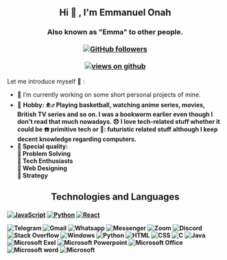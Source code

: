 <h2 align="center"> Hi 👋 , I'm Emmanuel Onah <br/></h2> 
<h3 align="center">Also known as "Emma" to other people. <br> <br>
  <a href="https://github.com/ThEmman" target="_blank">
    <img alt="GitHub followers" src="https://img.shields.io/github/followers/ThEmman?label=Github%20followers&style=for-the-badge">
  </a> <br> <br>
  <a href="https://github.com/ThEmman" target="_blank">
    <img src="https://komarev.com/ghpvc/?username=ThEmman&label=Views&color=brightgreen&style=flat-square" alt="views on github" />
  </a>
  </h3>   

<!--                                                 
<details align="center"> 
  <summary>GitHub Trophies 🏆</summary>
<p align="center">
  <a href="https://github.com/ryo-ma/github-profile-trophy" target="_blank">
    <img src="https://github-profile-trophy.vercel.app/?username=IsratIJK&theme=gruvbox"/>
  </a>
</p>
</details>
  
  
    
  
<details>
   <summary>Github Stats of me:</summary>
<div align="center">
<a href="#"><img src="https://github-readme-stats.vercel.app/api?username=IsratIJK&show_icons=true&count_private=true&theme=radical" width="350" height="250" ></a>
  <br>
<a href="#"><img src="https://github-readme-stats.vercel.app/api/top-langs/?username=IsratIJK&layout=compact&theme=radical" width="350" height="250" ></a>

</div>
</details> 
--> 

 
Let me introduce myself  👦 : 

- 🔭 I’m currently working on some short personal projects of mine.
- 🎨 <b>Hobby: ⛹️‍♂️ Playing basketball, watching anime series, movies, British TV series and so on. I was a bookworm earlier even though I don't read that much nowadays. :disappointed: I love tech-related stuff whether it could be ☎️ primitive tech or 📱: futuristic related stuff although I keep decent knowledge regarding computers.
- :high_brightness: <b>Special quality:</b> <br>
        :beginner: Problem Solving <br>
        :beginner: Tech Enthusiasts <br>
        :beginner: Web Designing <br>
        :beginner: Strategy <br>

<h2 align="center">

 Technologies and Languages 
</h2>

[![JavaScript](http://3con14.biz/code/_data/js/intro/js-logo.png)](https://developer.mozilla.org/en-US/docs/Web/JavaScript) 
[![Python](https://github.com/jalbertsr/logo-badge-images/blob/master/img/rsz_python.png?raw=true)](https://www.python.org/)
[![React](https://raw.githubusercontent.com/jalbertsr/logo-badge-images/master/img/react_logo.png)](https://facebook.github.io/react/)

![Telegram](https://img.shields.io/badge/Telegram-2CA5E0?style=for-the-badge&logo=telegram&logoColor=white)
![Gmail](https://img.shields.io/badge/Gmail-D14836?style=for-the-badge&logo=gmail&logoColor=white)
![Whatsapp](https://img.shields.io/badge/WhatsApp-25D366?style=for-the-badge&logo=whatsapp&logoColor=white)
![Messenger](https://img.shields.io/badge/Messenger-00B2FF?style=for-the-badge&logo=messenger&logoColor=white)
![Zoom](https://img.shields.io/badge/Zoom-2D8CFF?style=for-the-badge&logo=zoom&logoColor=white)
![Discord](https://img.shields.io/badge/Discord-7289DA?style=for-the-badge&logo=discord&logoColor=white)
![Stack Overflow](https://img.shields.io/badge/Stack_Overflow-FE7A16?style=for-the-badge&logo=stack-overflow&logoColor=white)
![Windows](https://img.shields.io/badge/Windows-0078D6?style=for-the-badge&logo=windows&logoColor=white)
![Python](https://img.shields.io/badge/Python-3776AB?style=for-the-badge&logo=python&logoColor=white)
![HTML](https://img.shields.io/badge/HTML-239120?style=for-the-badge&logo=html5&logoColor=white)
![CSS](https://img.shields.io/badge/CSS-239120?&style=for-the-badge&logo=css3&logoColor=white)
![C](https://img.shields.io/badge/C-00599C?style=for-the-badge&logo=c&logoColor=white)
![Java](https://img.shields.io/badge/Java-ED8B00?style=for-the-badge&logo=java&logoColor=white)
![Microsoft Exel](https://img.shields.io/badge/Microsoft_Excel-217346?style=for-the-badge&logo=microsoft-excel&logoColor=white)
![Microsoft Powerpoint](https://img.shields.io/badge/Microsoft_PowerPoint-B7472A?style=for-the-badge&logo=microsoft-powerpoint&logoColor=white)
![Microsoft Office](https://img.shields.io/badge/Microsoft_Office-D83B01?style=for-the-badge&logo=microsoft-office&logoColor=white)
![Microsoft word](https://img.shields.io/badge/Microsoft_Word-2B579A?style=for-the-badge&logo=microsoft-word&logoColor=white)
![Microsoft](https://img.shields.io/badge/Microsoft-666666?style=for-the-badge&logo=microsoft&logoColor=white)
